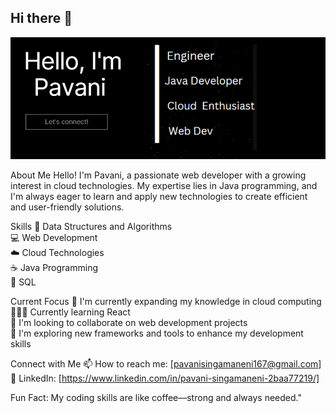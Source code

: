 ## Hi there 👋

![Banner](https://github.com/Pavani167/Pavani167/blob/main/banner.png)

About Me
Hello! I'm Pavani, a passionate web developer with a growing interest in cloud technologies. My expertise lies in Java programming, and I'm always eager to learn and apply new technologies to create efficient and user-friendly solutions.

Skills
📅 Data Structures and Algorithms  
💻 Web Development  
☁️ Cloud Technologies  
☕ Java Programming  
🚀 SQL

Current Focus
🌱 I'm currently expanding my knowledge in cloud computing  
👩🏻‍💻 Currently learning React  
👯 I'm looking to collaborate on web development projects  
🤔 I'm exploring new frameworks and tools to enhance my development skills

Connect with Me
📫 How to reach me: [pavanisingamaneni167@gmail.com]  
💼 LinkedIn: [https://www.linkedin.com/in/pavani-singamaneni-2baa77219/]

Fun Fact: My coding skills are like coffee—strong and always needed."

